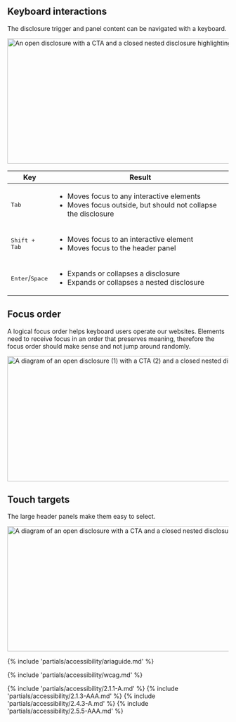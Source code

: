## Keyboard interactions

The disclosure trigger and panel content can be navigated with a keyboard.

<uxdot-example>
  <img alt="An open disclosure with a CTA and a closed nested disclosure highlighting the three focusable areas."
       src="../disclosure-a11y-keyboard-interactions.svg"
       width="1012"
       height="285">
</uxdot-example>

<rh-table>
  <table>
    <thead>
      <tr>
        <th scope="col" data-label="Key">Key</th>
        <th scope="col" data-label="Result">Result</th>
      </tr>
    </thead>
    <tbody>
      <tr>
        <td data-label="Key"><kbd>Tab</kbd></td>
        <td data-label="Result">
          <ul>
            <li>Moves focus to any interactive elements</li>
            <li>Moves focus outside, but should not collapse the disclosure</li>
          </ul>
        </td>
      </tr>
      <tr>
        <td data-label="Key"><kbd>Shift + Tab</kbd></td>
        <td data-label="Result">
          <ul>
            <li>Moves focus to an interactive element</li>
            <li>Moves focus to the header panel</li>
          </ul>
        </td>
      </tr>
      <tr>
        <td data-label="Key"><kbd>Enter</kbd>/<kbd>Space</kbd></td>
        <td data-label="Result">
          <ul>
            <li>Expands or collapses a disclosure</li>
            <li>Expands or collapses a nested disclosure</li>
          </ul>
        </td>
      </tr>
    </tbody>
  </table>
</rh-table>

## Focus order

A logical focus order helps keyboard users operate our websites. Elements need to receive focus in an order that preserves meaning, therefore the focus order should make sense and not jump around randomly.

<uxdot-example>
  <img alt="A diagram of an open disclosure (1) with a CTA (2) and a closed nested disclosure (3) highlighting the three focusable areas."
       src="../disclosure-a11y-focus-order.svg"
       width="1012"
       height="285">
</uxdot-example>

## Touch targets

The large header panels make them easy to select.

<uxdot-example>
  <img alt="A diagram of an open disclosure with a CTA and a closed nested disclosure highlighting the three available touch targets."
       src="../disclosure-a11y-touch-targets.svg"
       width="1012"
       height="285">
</uxdot-example>

{% include 'partials/accessibility/ariaguide.md' %}

{% include 'partials/accessibility/wcag.md' %}

{% include 'partials/accessibility/2.1.1-A.md' %}
{% include 'partials/accessibility/2.1.3-AAA.md' %}
{% include 'partials/accessibility/2.4.3-A.md' %}
{% include 'partials/accessibility/2.5.5-AAA.md' %}
